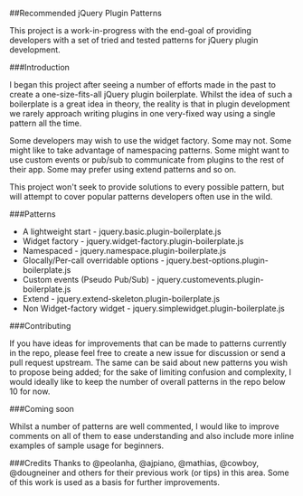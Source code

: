 ##Recommended jQuery Plugin Patterns

This project is a work-in-progress with the end-goal of providing developers with a set of tried and tested patterns for jQuery plugin development.

###Introduction

I began this project after seeing a number of efforts made in the past to create a one-size-fits-all jQuery plugin boilerplate. Whilst the idea of such a boilerplate is a great idea in theory, the reality is that in plugin development we rarely approach writing plugins in one very-fixed way using a single pattern all the time.

Some developers may wish to use the widget factory. Some may not. Some might like to take advantage of namespacing patterns.  Some might want to use custom events or pub/sub to communicate from plugins to the rest of their app. Some may prefer using extend patterns and so on.

This project won't seek to provide solutions to every possible pattern, but will attempt to cover popular patterns developers often use in the wild.

###Patterns 
<ul>
<li>A lightweight start - jquery.basic.plugin-boilerplate.js</li>
<li>Widget factory - jquery.widget-factory.plugin-boilerplate.js</li>
<li>Namespaced - jquery.namespace.plugin-boilerplate.js</li>
<li>Glocally/Per-call overridable options - jquery.best-options.plugin-boilerplate.js</li>
<li>Custom events (Pseudo Pub/Sub) - jquery.customevents.plugin-boilerplate.js</li>
<li>Extend - jquery.extend-skeleton.plugin-boilerplate.js</li>
<li>Non Widget-factory widget - jquery.simplewidget.plugin-boilerplate.js</li>
</ul>


###Contributing

If you have ideas for improvements that can be made to patterns currently in the repo, please feel free to create a new issue for discussion or send a pull request upstream. The same can be said about new patterns you wish to propose being added; for the sake of limiting confusion and complexity, I would ideally like to keep the number of overall patterns in the repo below 10 for now.

###Coming soon

Whilst a number of patterns are well commented, I would like to improve comments on all of them to ease understanding and also include more inline examples of sample usage for beginners. 

###Credits
Thanks to @peolanha, @ajpiano, @mathias, @cowboy, @dougneiner and others for their previous work (or tips) in this area. Some of this work is used as a basis for further improvements.